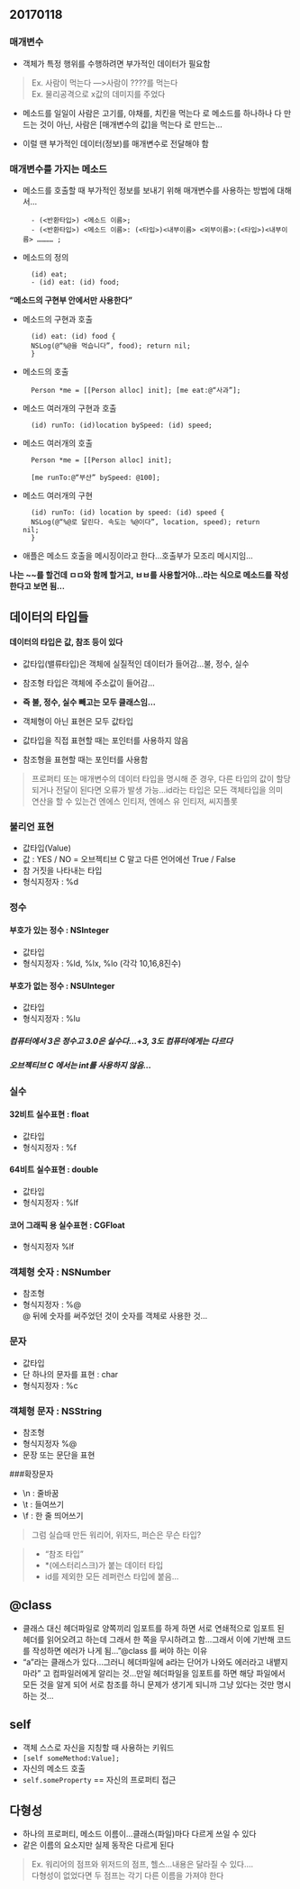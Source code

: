 ## 20170118

### 매개변수    
* 객체가 특정 행위를 수행하려면 부가적인 데이터가 필요함    

> Ex. 사람이 먹는다 —>사람이 ????를 먹는다    
Ex. 물리공격으로 x값의 데미지를 주었다

* 메소드를 일일이 사람은 고기를, 야채를, 치킨을 먹는다 로 메소드를 하나하나 다 만드는 것이 아닌, 사람은 [매개변수의 값]을 먹는다 로 만드는…

* 이럴 땐 부가적인 데이터(정보)를 매개변수로 전달해야 함

### 매개변수를 가지는 메소드
* 메소드를 호출할 때 부가적인 정보를 보내기 위해 매개변수를 사용하는 방법에 대해서…

		- (<반환타입>) <메소드 이름>;    
		- (<반환타입>) <메소드 이름>: (<타입>)<내부이름> <외부이름>:(<타입>)<내부이름> ………… ;

* 메소드의 정의

		(id) eat;
		- (id) eat: (id) food;

**“메소드의 구현부 안에서만 사용한다”**

* 메소드의 구현과 호출    
    
		(id) eat: (id) food {
		NSLog(@“%@을 먹습니다”, food); return nil;
		}

* 메소드의 호출

		Person *me = [[Person alloc] init]; [me eat:@“사과”];

* 메소드 여러개의 구현과 호출

		(id) runTo: (id)location bySpeed: (id) speed;

* 메소드 여러개의 호출


		Person *me = [[Person alloc] init]; 

		[me runTo:@“부산” bySpeed: @100];

* 메소드 여러개의 구현


		(id) runTo: (id) location by speed: (id) speed {
		NSLog(@“%@로 달린다. 속도는 %@이다”, location, speed); return 		nil;
		}

* 애플은 메소드 호출을 메시징이라고 한다…호출부가 모조리 메시지임…

**나는 ~~를 할건데 ㅁㅁ와 함께 할거고, ㅂㅂ를 사용할거야…라는 식으로 메소드를 작성한다고 보면 됨…**

## 데이터의 타입들    
#### 데이터의 타입은 값, 참조 등이 있다    
* 값타입(밸류타입)은 객체에 실질적인 데이터가 들어감…불, 정수, 실수    
* 참조형 타입은 객체에 주소값이 들어감…    
* **즉 불, 정수, 실수 빼고는 모두 클래스임…**    

* 객체형이 아닌 표현은 모두 값타입    
* 값타입을 직접 표현할 때는 포인터를 사용하지 않음    
* 참조형을 표현할 때는 포인터를 사용함    
> 프로퍼티 또는 매개변수의 데이터 타입을 명시해 준 경우, 다른 타입의 값이 할당되거나 전달이 된다면 오류가 발생 가능…id라는 타입은 모든 객체타입을 의미    
연산을 할 수 있는건 엔에스 인티저, 엔에스 유 인티저, 씨지플롯    

### 불리언 표현
* 값타입(Value)    
* 값 : YES / NO = 오브젝티브 C 말고 다른 언어에선 True / False     
* 참 거짓을 나타내는 타입
* 형식지정자 : %d

### 정수    
#### 부호가 있는 정수 : NSInteger
* 값타입
* 형식지정자 : %ld, %lx, %lo (각각 10,16,8진수)    

#### 부호가 없는 정수 : NSUInteger
* 값타입
* 형식지정자 : %lu    

##### 컴퓨터에서 3은 정수고 3.0은 실수다…+3, 3도 컴퓨터에게는 다르다    
##### 오브젝티브 C 에서는 int를 사용하지 않음…

### 실수    
#### 32비트 실수표현 : float
* 값타입
* 형식지정자 : %f    

#### 64비트 실수표현 : double
* 값타입
* 형식지정자 : %lf    

#### 코어 그래픽 용 실수표현 : CGFloat
* 형식지정자 %lf

### 객체형 숫자 : NSNumber
* 참조형
* 형식지정자 : %@    
@ 뒤에 숫자를 써주었던 것이 숫자를 객체로 사용한 것…

### 문자
* 값타입    
* 단 하나의 문자를 표현 : char
* 형식지정자 : %c

### 객체형 문자 : NSString
* 참조형     
* 형식지정자 %@
* 문장 또는 문단을 표현

###확장문자
* \n : 줄바꿈
* \t : 들여쓰기
* \f : 한 줄 띄어쓰기

> 그럼 실습때 만든 워리어, 위자드, 퍼슨은 무슨 타입?    

> * “참조 타입”    
> * *(에스터리스크)가 붙는 데이터 타입    
> * id를 제외한 모든 레퍼런스 타입에 붙음…

## @class

* 클래스 대신 헤더파일로 양쪽끼리 임포트를 하게 하면 서로 연쇄적으로 임포트 된 헤더를 읽어오려고 하는데 그래서 한 쪽을 무시하려고 함…그래서 이에 기반해 코드를 작성하면 에러가 나게 됨…”@class 를 써야 하는 이유    
* “a”라는 클래스가 있다…그러니 헤더파일에 a라는 단어가 나와도 에러라고 내뱉지 마라” 고 컴파일러에게 알리는 것…만일 헤더파일을 임포트를 하면 해당 파일에서 모든 것을 알게 되어 서로 참조를 하니 문제가 생기게 되니까 그냥 있다는 것만 명시하는 것...

## self    
* 객체 스스로 자신을 지칭할 때 사용하는 키워드    
* `[self someMethod:Value];`    
* 자신의 메소드 호출    
* `self.someProperty`    == 자신의 프로퍼티 접근

## 다형성    
* 하나의 프로퍼티, 메소드 이름이…클래스(파일)마다 다르게 쓰일 수 있다    
* 같은 이름의 요소지만 실제 동작은 다르게 된다    

> Ex. 워리어의 점프와 위저드의 점프, 헬스…내용은 달라질 수 있다….    
다형성이 없었다면 두 점프는 각기 다른 이름을 가져야 한다

